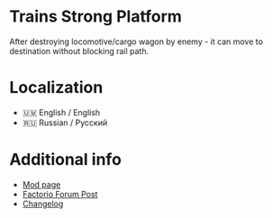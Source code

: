 # Trains Strong Platform

After destroying locomotive/cargo wagon by enemy - it can move to destination without blocking rail path. 

# Localization

- 🇺🇲 English / English
- 🇷🇺 Russian / Русский

# Additional info

- [Mod page](https://mods.factorio.com/mod/trains-string-platform)
- [Factorio Forum Post](https://forums.factorio.com/viewtopic.php?f=?&t=?)
- [Changelog](./changelog.txt)